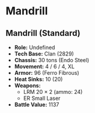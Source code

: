 # Mandrill
## Mandrill (Standard)
- **Role:** Undefined
- **Tech Base:** Clan (2829)
- **Chassis:** 30 tons (Endo Steel)
- **Movement:** 4 / 6 / 4, XL
- **Armor:** 96 (Ferro Fibrous)
- **Heat Sinks:** 10 (20)
- **Weapons:**
  - LRM 20 × 2 (ammo: 24)
  - ER Small Laser
- **Battle Value:** 1137

